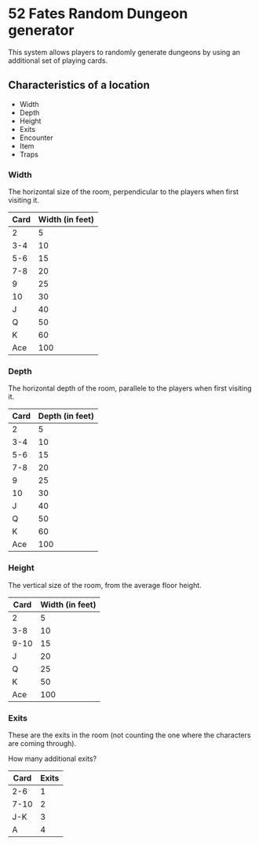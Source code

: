 # 52 Fates Random Dungeon generator

This system allows players to randomly generate dungeons by using an additional set of playing cards.

## Characteristics of a location

* Width
* Depth
* Height
* Exits
* Encounter
* Item
* Traps

### Width

The horizontal size of the room, perpendicular to the players when first visiting it.

| Card | Width (in feet)
|------|-----------------
| 2    | 5
| 3-4  | 10
| 5-6  | 15
| 7-8  | 20
| 9    | 25
| 10   | 30
| J    | 40
| Q    | 50
| K    | 60
| Ace  | 100

### Depth

The horizontal depth of the room, parallele to the players when first visiting it.

| Card | Depth (in feet)
|------|-----------------
| 2    | 5
| 3-4  | 10
| 5-6  | 15
| 7-8  | 20
| 9    | 25
| 10   | 30
| J    | 40
| Q    | 50
| K    | 60
| Ace  | 100

### Height

The vertical size of the room, from the average floor height.

| Card | Width (in feet)
|------|-----------------
| 2    | 5
| 3-8  | 10
| 9-10 | 15
| J    | 20
| Q    | 25
| K    | 50
| Ace  | 100

### Exits

These are the exits in the room (not counting the one where the characters are coming through).

How many additional exits?

| Card | Exits
|------|-------
| 2-6  | 1
| 7-10 | 2
| J-K  | 3
| A    | 4

